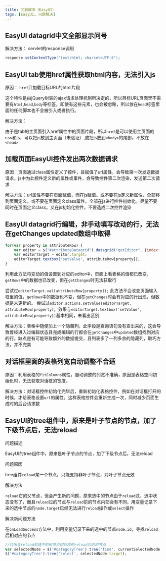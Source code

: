 ```yaml
---
title: 问题解决（EasyUI）
tags: [EasyUI, 问题解决]
---
```


## EasyUI datagrid中文全部显示问号

解决方法：
servlet的response调用
```java
response.setContentType("text/html; charset=UTF-8");
```

## EasyUI tab使用href属性获取html内容，无法引入js

原因：
`href`只加载目标URL的html片段

这个特性是由jQuery封装的ajax请求处理机制所决定的，所以目标URL页面里不需要有`html`,`head`,`body`等标签，即使有这些元素，也会被忽略，所以放在`head`标签里面的任何脚本也不会被引入或者执行。

解决方法：

由于是tab的主页面引入href属性中的页面片段，所以`href`是可以使用主页面的css和js，可以把js放到主页面（未验证）,或把js放到`<body>`的尾部，不放在`<head>`

## 加载页面EasyUI控件发出两次数据请求

原因：页面通过class属性定义了控件，且赋值了url属性，会导致第一次发送数据请求。js中为此控件定义新的属性或事件，会导致控件第二次渲染，发送第二次请求

解决方法：url属性不要在页面赋值，而在js赋值。或不要在js定义新属性，全部移到页面定义。或不要在页面定义class属性，全部在js进行控件初始化。尽量不要同时在页面定义class，又在js初始化控件，不要造成二次控件渲染

## EasyUI datagrid行编辑，非手动填写改动的行，无法在getChanges updated数组中取得

```javascript
for(var property in attributeRow) {
    var editor = $("#attributeDatagrid").datagrid("getEditor", {index: currentEditRowIndex, field: property});
    var editorTarget = editor.target;
    editorTarget.textbox('setValue', attributeRow[property]);
}
```

利用此方法将变动的值设置到对应的editor中，页面上看表格的值都已改变，`getRows`中的数据也已改变，但在`getChanges`时无法获取行

尝试过`editorTarget.val(attributeRow[property]);` 此方法不会改变页面输入框里的值，`getRows`中的数据也不变，但在`getChanges`时会有对应的行出现，但数据是未更新的。
尝试过`editor.actions.setValue(editorTarget, attributeRow[property]`，效果与`editorTarget.textbox('setValue', attributeRow[property])`基本相同，未看出区别

解决方法：表格中随便加上一个隐藏列，此字段是查询语句没有查出来的，这会导致曾经进入过编辑状态且完成编辑的行都会在`getChanges`中`updated`数组找到对应的行。缺点是有可能导致额外的数据提交，且列表多了一列多余的隐藏列，取巧方法，并不完美

## 对话框里面的表格列宽自动调整不合适

原因：利用表格的`fitColumns`属性，自动调整的列宽不准确，原因是表格空间初始化时，无法获取对话框的宽度。

解决方法：对话框控件初始化完毕后，重新初始化表格控件，例如在对话框打开的时候，才给表格设置`url`的属性，这样表格控件会重新生成一次，同时减少页面生成时的后台请求数

## EasyUI的tree组件中，原来是叶子节点的节点，加了下级节点后，无法reload

问题描述

EasyUI的tree组件中，原来是叶子节点的节点，加了下级节点后，无法reload

 问题原因

tree组件`reload`某一个节点，只能支持非叶子节点，对叶子节点无效

解决方法

`reload`它的父节点，但会产生新的问题，原来选中的节点由于`reload`过，选中状态没有了，而且`reload`过的节点与`reload`前的节点内部会有不同，用变量记录下来的选中节点的`node.target`已经无法进行`reload`操作或`select`操作

解决新问题方法

在`onLoadSuccess`方法中，利用变量记录下来的选中的节点`node.id`，寻找`reload`后相对应的节点

```javascript
//找出与reload前选中的树节点相对应的reload后的树节点
var selectedNode = $('#categoryTree').tree('find', currentSelectedNode.id);
$('#categoryTree').tree('select', selectedNode.target);
```